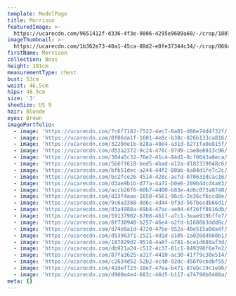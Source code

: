 ```yaml
---
template: ModelPage
title: Morrison
featuredImage: >-
  https://ucarecdn.com/9651412f-d336-4f3e-9806-4295e9689a60/-/crop/1807x889/410,427/-/preview/
imageThumbnail: >-
  https://ucarecdn.com/1b362e73-40a1-45ca-88d2-e8fe37344c34/-/crop/866x1117/597,923/-/preview/
firstName: Morrison
collection: Boys
height: 101cm
measurementType: chest
bust: 53cm
waist: 46.5cm
hips: 48.5cm
size: '3'
shoeSize: US 9
hair: Blonde
eyes: Brown
imagePortfolio:
  - image: 'https://ucarecdn.com/7c6f7182-f522-4ec7-8a01-d86e74d4f32f/'
  - image: 'https://ucarecdn.com/0f86da1f-1601-4e8c-b38c-826b133ca816/'
  - image: 'https://ucarecdn.com/3220de1b-b28a-40e4-a31d-b271fa0e815f/'
  - image: 'https://ucarecdn.com/d53a2372-9c24-476c-97d9-cae8e6913c96/'
  - image: 'https://ucarecdn.com/304a5c32-76e2-41c4-84d1-8cf0643a8eca/'
  - image: 'https://ucarecdn.com/5b6ff618-bed5-4bad-a12a-d182319048c6/'
  - image: 'https://ucarecdn.com/bfb51dec-a244-44f2-80bb-6a04d1fe7c2c/'
  - image: 'https://ucarecdn.com/bc2fce26-4514-428c-acfd-070633dcac16/'
  - image: 'https://ucarecdn.com/d3ae9b1b-d77a-4a72-b0e6-209b4dcd4a83/'
  - image: 'https://ucarecdn.com/accb26f6-60b7-4400-b83e-4d6c073a8748/'
  - image: 'https://ucarecdn.com/d23f4aae-1658-4561-96c6-2e36cf6ccd8e/'
  - image: 'https://ucarecdn.com/9c6a3388-dd6c-4d44-9f3d-567becdb66d1/'
  - image: 'https://ucarecdn.com/d3a4988a-69b4-47ac-ae04-6f26ff8816db/'
  - image: 'https://ucarecdn.com/59137902-6708-461f-a7c1-3eae919bffe7/'
  - image: 'https://ucarecdn.com/8f730948-b257-46e4-a2fd-b1688b3ddd8c/'
  - image: 'https://ucarecdn.com/d74e8a1d-4720-47be-952a-40e515a0da4f/'
  - image: 'https://ucarecdn.com/d53963f1-2521-4d1d-a105-1a020d4b60b1/'
  - image: 'https://ucarecdn.com/187829d2-9518-4a8f-a781-6ce1d680af3d/'
  - image: 'https://ucarecdn.com/db921a24-c512-4c37-81c1-849390f6e7e2/'
  - image: 'https://ucarecdn.com/87fa3625-a31f-4410-ac30-41f79c30e514/'
  - image: 'https://ucarecdn.com/c2634d52-52b2-4c40-92dc-d56f0cbdbf55/'
  - image: 'https://ucarecdn.com/42deff23-10e7-47ea-b471-87ebc19c1e9b/'
  - image: 'https://ucarecdn.com/d900e4e4-683c-46d5-b117-a74790b0408a/'
meta: {}
---
```


